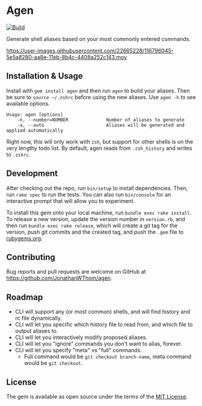 # Agen

[![Build](https://github.com/JonathanWThom/agen/actions/workflows/main.yml/badge.svg)](https://github.com/JonathanWThom/agen/actions/workflows/main.yml)

Generate shell aliases based on your most commonly entered commands.

https://user-images.githubusercontent.com/22665228/116796045-5e5a8280-aa8e-11eb-8b4c-4408a252c143.mov


## Installation & Usage

Install with `gem install agen` and then run `agen` to build your aliases. Then
be sure to `source ~/.zshrc` before using the new aliases. Use `agen -h` to see
available options.

```
Usage: agen [options]
    -n, --number=NUMBER              Number of aliases to generate
    -a, --auto                       Aliases will be generated and applied automatically
```

Right now, this will only work with `zsh`, but support for other shells is on
the very lengthy todo list. By default, agen reads from `.zsh_history` and
writes to `.zshrc`.

## Development

After checking out the repo, run `bin/setup` to install dependencies. Then, run `rake spec` to run the tests. You can also run `bin/console` for an interactive prompt that will allow you to experiment.

To install this gem onto your local machine, run `bundle exec rake install`. To release a new version, update the version number in `version.rb`, and then run `bundle exec rake release`, which will create a git tag for the version, push git commits and the created tag, and push the `.gem` file to [rubygems.org](https://rubygems.org).

## Contributing

Bug reports and pull requests are welcome on GitHub at https://github.com/JonathanWThom/agen.

## Roadmap

* CLI will support any (or most common) shells, and will find history and rc
   file dynamically.
* CLI will let you specific which history file to read from, and which file to output aliases to.
* CLI will let you interactively modify proposed aliases.
* CLI will let you "ignore" commands you don't want to alias, forever.
* CLI will let you specify "meta" vs "full" commands.
  - Full command would be `git checkout branch-name`, meta command would be
      `git checkout`.

## License

The gem is available as open source under the terms of the [MIT License](https://opensource.org/licenses/MIT).
